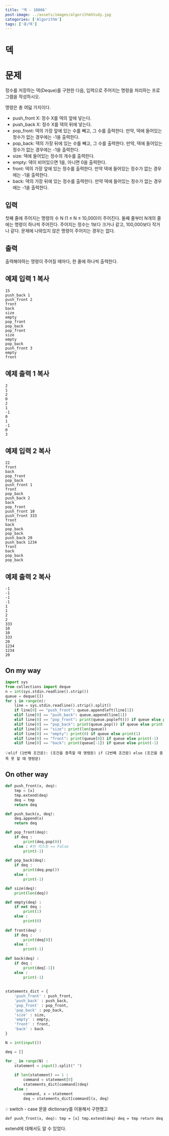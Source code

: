 ```yaml
---
title: '덱 - 10866'
post-image: ../assets/images/algorithmStudy.jpg
categories: ['Algorithm']
tags: ['큐/덱']
---
```


# 덱

# 문제

정수를 저장하는 덱(Deque)를 구현한 다음, 입력으로 주어지는 명령을 처리하는 프로그램을 작성하시오.

명령은 총 여덟 가지이다.

-   push_front X: 정수 X를 덱의 앞에 넣는다.
-   push_back X: 정수 X를 덱의 뒤에 넣는다.
-   pop_front: 덱의 가장 앞에 있는 수를 빼고, 그 수를 출력한다. 만약, 덱에 들어있는 정수가 없는 경우에는 -1을 출력한다.
-   pop_back: 덱의 가장 뒤에 있는 수를 빼고, 그 수를 출력한다. 만약, 덱에 들어있는 정수가 없는 경우에는 -1을 출력한다.
-   size: 덱에 들어있는 정수의 개수를 출력한다.
-   empty: 덱이 비어있으면 1을, 아니면 0을 출력한다.
-   front: 덱의 가장 앞에 있는 정수를 출력한다. 만약 덱에 들어있는 정수가 없는 경우에는 -1을 출력한다.
-   back: 덱의 가장 뒤에 있는 정수를 출력한다. 만약 덱에 들어있는 정수가 없는 경우에는 -1을 출력한다.

## 입력

첫째 줄에 주어지는 명령의 수 N (1 ≤ N ≤ 10,000)이 주어진다. 둘째 줄부터 N개의 줄에는 명령이 하나씩 주어진다. 주어지는 정수는 1보다 크거나 같고, 100,000보다 작거나 같다. 문제에 나와있지 않은 명령이 주어지는 경우는 없다.

## 출력

출력해야하는 명령이 주어질 때마다, 한 줄에 하나씩 출력한다.

## 예제 입력 1 복사

```
15
push_back 1
push_front 2
front
back
size
empty
pop_front
pop_back
pop_front
size
empty
pop_back
push_front 3
empty
front
```

## 예제 출력 1 복사

```
2
1
2
0
2
1
-1
0
1
-1
0
3
```

## 예제 입력 2 복사

```
22
front
back
pop_front
pop_back
push_front 1
front
pop_back
push_back 2
back
pop_front
push_front 10
push_front 333
front
back
pop_back
pop_back
push_back 20
push_back 1234
front
back
pop_back
pop_back
```

## 예제 출력 2 복사

```
-1
-1
-1
-1
1
1
2
2
333
10
10
333
20
1234
1234
20
```

## On my way

```python
import sys
from collections import deque
n = int(sys.stdin.readline().strip())
queue = deque([])
for i in range(n):
    line = sys.stdin.readline().strip().split()
    if line[0] == "push_front": queue.appendleft(line[1])
    elif line[0] == "push_back": queue.append(line[1])
    elif line[0] == "pop_front": print(queue.popleft()) if queue else print(-1)
    elif line[0] == "pop_back": print(queue.pop()) if queue else print(-1)
    elif line[0] == "size": print(len(queue))
    elif line[0] == "empty": print(0) if queue else print(1)
    elif line[0] == "front": print(queue[0]) if queue else print(-1)
    elif line[0] == "back": print(queue[-1]) if queue else print(-1)
```

💡`elif (1번째 조건문): (조건을 충족할 때 명령문) if (2번째 조건문) else (조건을 충족 못 할 때 명령문)`

## On other way

```python
def push_front(x, deq):
    tmp = [x]
    tmp.extend(deq)
    deq = tmp
    return deq

def push_back(x, deq):
    deq.append(x)
    return deq

def pop_front(deq):
    if deq : 
        print(deq.pop(0))
    else : #빈 리스트 == False
        print(-1)
    
def pop_back(deq):
    if deq :
        print(deq.pop())
    else :
        print(-1)

def size(deq):
    print(len(deq))

def empty(deq) :
    if not deq : 
        print(1)
    else : 
        print(0)
    
def front(deq) :
    if deq :
        print(deq[0])
    else :
        print(-1)
    
def back(deq) :
    if deq :
        print(deq[-1])
    else :
        print(-1)
        
        
statements_dict = {
    'push_front' : push_front,
    'push_back' : push_back,
    'pop_front' : pop_front,
    'pop_back' : pop_back,
    'size' : size,
    'empty' : empty, 
    'front' : front,
    'back' : back
}

N = int(input())

deq = []

for _ in range(N) :
    statement = input().split(" ")
    
    if len(statement) == 1 : 
        command = statement[0]
        statements_dict[command](deq)
    else :
        command, x = statement
        deq = statements_dict[command](x, deq)
```

💡 switch - case 문을 dictionary를 이용해서 구현했고 

`def push_front(x, deq):
    tmp = [x]
    tmp.extend(deq)
    deq = tmp
    return deq`

extend에 대해서도 알 수 있었다.
